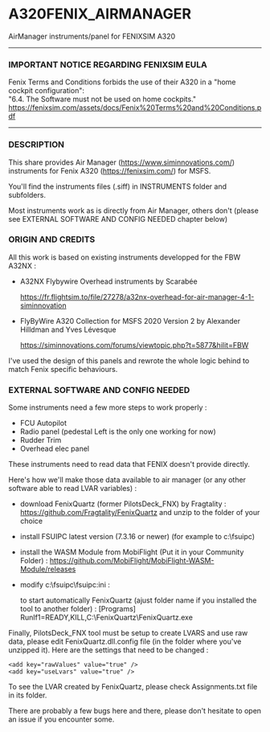 # A320FENIX_AIRMANAGER
AirManager instruments/panel for FENIXSIM A320

****************************************************************
### IMPORTANT NOTICE REGARDING FENIXSIM EULA

Fenix Terms and Conditions forbids the use of their A320 in a "home cockpit configuration":  
"6.4. The Software must not be used on home cockpits."  
https://fenixsim.com/assets/docs/Fenix%20Terms%20and%20Conditions.pdf

****************************************************************

### DESCRIPTION

This share provides Air Manager (https://www.siminnovations.com/) instruments for Fenix A320 (https://fenixsim.com/) for MSFS.

You'll find the instruments files (.siff) in INSTRUMENTS folder and subfolders.

Most instruments work as is directly from Air Manager, others don't (please see EXTERNAL SOFTWARE AND CONFIG NEEDED chapter below)

### ORIGIN AND CREDITS

All this work is based on existing instruments developped for the FBW A32NX :
- A32NX Flybywire Overhead instruments by Scarabée 

    https://fr.flightsim.to/file/27278/a32nx-overhead-for-air-manager-4-1-siminnovation
- FlyByWire A320 Collection for MSFS 2020 Version 2 by Alexander Hilldman and Yves Lévesque

    https://siminnovations.com/forums/viewtopic.php?t=5877&hilit=FBW
    
I've used the design of this panels and rewrote the whole logic behind to match Fenix specific behaviours.

### EXTERNAL SOFTWARE AND CONFIG NEEDED

Some instruments need a few more steps to work properly :
- FCU Autopilot
- Radio panel (pedestal Left is the only one working for now)
- Rudder Trim
- Overhead elec panel

These instruments need to read data that FENIX doesn't provide directly. 

Here's how we'll make those data available to air manager (or any other software able to read LVAR variables) :

- download FenixQuartz (former PilotsDeck_FNX) by Fragtality : https://github.com/Fragtality/FenixQuartz and unzip to the folder of your choice
 
- install FSUIPC latest version (7.3.16 or newer) (for example to c:\fsuipc)

- install the WASM Module from MobiFlight (Put it in your Community Folder) : https://github.com/MobiFlight/MobiFlight-WASM-Module/releases

- modify c:\fsuipc\fsuipc:ini :

  to start automatically FenixQuartz (ajust folder name if you installed the tool to another folder) :
  [Programs]
  RunIf1=READY,KILL,C:\FenixQuartz\FenixQuartz.exe  
  
Finally, PilotsDeck_FNX tool must be setup to create LVARS and use raw data, please edit FenixQuartz.dll.config file (in the folder where you've unzipped it).
Here are the settings that need to be changed :


`<add key="rawValues" value="true" />`  
`<add key="useLvars" value="true" />`

To see the LVAR created by FenixQuartz, please check Assignments.txt file in its folder.

There are probably a few bugs here and there, please don't hesitate to open an issue if you encounter some.


